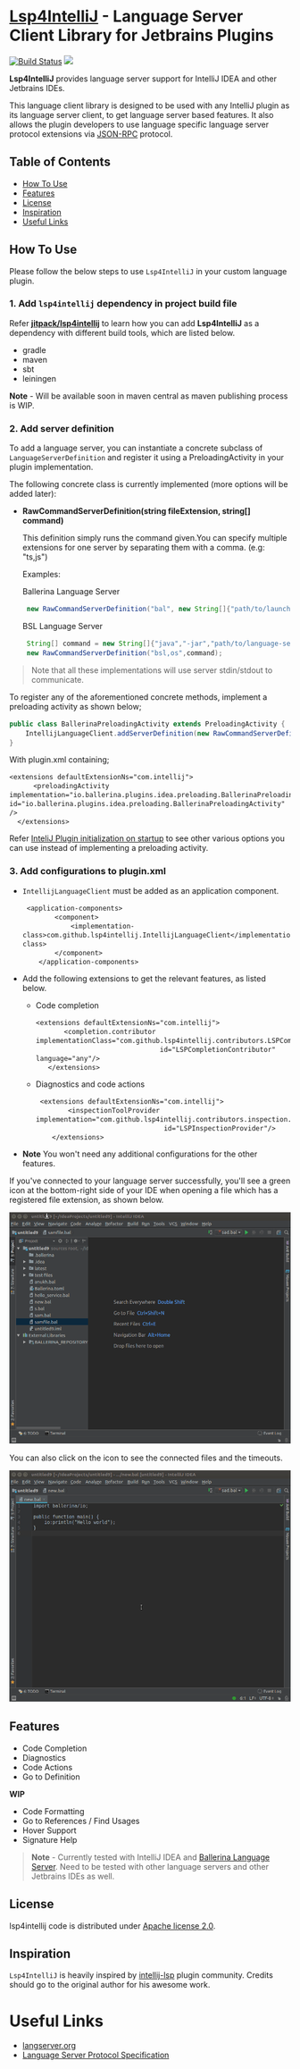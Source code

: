 # [Lsp4IntelliJ](#sp4intellij) - Language Server Client Library for Jetbrains Plugins

[![Build Status](https://travis-ci.com/NipunaRanasinghe/lsp4intellij.svg?branch=master)](https://travis-ci.com/NipunaRanasinghe/lsp4intellij)
[![](https://jitpack.io/v/NipunaRanasinghe/lsp4intellij.svg)](https://jitpack.io/#NipunaRanasinghe/lsp4intellij)

**Lsp4IntelliJ** provides language server support for IntelliJ IDEA and other Jetbrains IDEs.

This language client library is designed to be used with any IntelliJ plugin as its language server client, to get 
language server based features.
It also allows the plugin developers to use language specific language server protocol extensions via [JSON-RPC](https://en.wikipedia.org/wiki/JSON-RPC) 
protocol.

## Table of Contents
- [How To Use](#how-to-use)
- [Features](#features)
- [License](#license)
- [Inspiration](#inspiration)
- [Useful Links](#useful-links)
## How To Use

Please follow the below steps to use `Lsp4IntelliJ`  in your custom language plugin.

### 1. Add `lsp4intellij` dependency in project build file
  
Refer **[jitpack/lsp4intellij](https://jitpack.io/#NipunaRanasinghe/lsp4intellij)** to learn how you can add 
  **Lsp4IntelliJ** as a dependency with different build tools, which are listed below.
  - gradle
  - maven
  - sbt
  - leiningen
  
  **Note** - Will be available soon in maven central as maven publishing process is WIP.

### 2. Add server definition

To add a language server, you can instantiate a concrete subclass of `LanguageServerDefinition` and 
register it using a PreloadingActivity in your plugin implementation.

The following concrete class is currently implemented (more options will be added later):

- **RawCommandServerDefinition(string fileExtension, string[] command)** 
    
    This definition simply runs the command 
    given.You can specify multiple extensions for one server by separating them with a comma. (e.g: "ts,js")

    Examples: 
    
    Ballerina Language Server 
    ```java
     new RawCommandServerDefinition("bal", new String[]{"path/to/launcher-script.sh"});
    ```
    
    BSL Language Server
    ```java
     String[] command = new String[]{"java","-jar","path/to/language-server.jar","--diagnosticLanguage"};
     new RawCommandServerDefinition("bsl,os",command);
    ```
    
> Note that all these implementations will use server stdin/stdout to communicate.

To register any of the aforementioned concrete methods, implement a preloading activity as shown below;
    
```java
public class BallerinaPreloadingActivity extends PreloadingActivity {
    IntellijLanguageClient.addServerDefinition(new RawCommandServerDefinition("bal", new String[]{"path/to/launcher-script.sh"}));
}
```

With plugin.xml containing;

```
<extensions defaultExtensionNs="com.intellij">
      <preloadingActivity implementation="io.ballerina.plugins.idea.preloading.BallerinaPreloadingActivity" id="io.ballerina.plugins.idea.preloading.BallerinaPreloadingActivity" />
  </extensions>
```

Refer [InteliJ Plugin initialization on startup](https://www.plugin-dev.com/intellij/general/plugin-initial-load/) to see other various options you can use instead of implementing a preloading activity.

### 3. Add configurations to plugin.xml 
   
  - `IntellijLanguageClient` must be added as an application component. 
       ```
        <application-components>
               <component>
                   <implementation-class>com.github.lsp4intellij.IntellijLanguageClient</implementation-class>
               </component>
           </application-components>
       ```
       
  - Add the following extensions to get the relevant features, as listed below.
  
    - Code completion
        ```
        <extensions defaultExtensionNs="com.intellij">
               <completion.contributor implementationClass="com.github.lsp4intellij.contributors.LSPCompletionContributor"
                                       id="LSPCompletionContributor" language="any"/>
           </extensions>
        ```
        
    - Diagnostics and code actions
        ```
         <extensions defaultExtensionNs="com.intellij">
                <inspectionToolProvider implementation="com.github.lsp4intellij.contributors.inspection.LSPInspectionProvider"
                                        id="LSPInspectionProvider"/>
            </extensions>
        ```
        
  - **Note** You won't need any additional configurations for the other features.
      
If you've connected to your language server successfully, you'll see a green icon at the bottom-right side of your 
IDE when opening a file which has a registered file extension, as shown below.

![](resources/images/lang-server-connect.gif)
   
You can also click on the icon to see the connected files and the timeouts.

![](resources/images/connected-and-timeouts.gif)
   

## Features 

- Code Completion 
- Diagnostics 
- Code Actions
- Go to Definition

 **WIP** 
 - Code Formatting
 - Go to References / Find Usages
 - Hover Support
 - Signature Help
 
> **Note** - Currently tested with IntelliJ IDEA and
[Ballerina Language Server](https://github.com/ballerina-platform/ballerina-lang/tree/master/language-server). Need 
to be tested with other language servers and other Jetbrains IDEs as well.


## License

lsp4intellij code is distributed under [Apache license 2.0](LICENSE).

 
## Inspiration

`Lsp4IntelliJ` is heavily inspired by [intellij-lsp](https://github.com/gtache/intellij-lsp) plugin community. 
Credits should go to the original author for his awesome work.


# Useful Links

- [langserver.org](https://langserver.org/)
- [Language Server Protocol Specification](https://microsoft.github.io/language-server-protocol/specification)